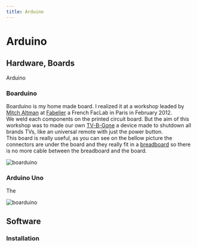 ```yaml
---
title: Arduino
---
```


# Arduino

## Hardware, Boards

Arduino 

### Boarduino

Boarduino is my home made board. I realized it at a workshop leaded by <a href="http://en.wikipedia.org/wiki/Mitch_Altman">Mitch Altman</a> at <a href="http://fabelier.org/">Fabelier</a> a French FacLab in Paris in February 2012.      
We weld each components on the printed circuit board. But the aim of this workshop was to made our own <a href="http://en.wikipedia.org/wiki/TV_Be_Gone">TV-B-Gone</a> a device made to shutdown all brands TVs, like an universal remote with just the power button.    
This board is really useful, as you can see on the bellow picture the connectors are under the board and they really fit in a <a href="http://en.wikipedia.org/wiki/Breadboard">breadboard</a> so there is no more cable between the breadboard and the board.

<img src="http://www.matthieu-keller.info/src/boarduino/1.JPG" alt="boarduino"/>

### Arduino Uno

The 

<img src="http://www.matthieu-keller.info/src/arduinoUno/1.JPG" alt="boarduino"/>

## Software

### Installation

